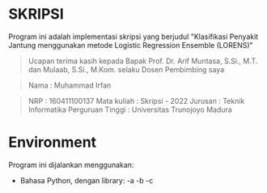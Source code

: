 # SKRIPSI 

Program ini adalah implementasi skripsi yang berjudul "Klasifikasi Penyakit Jantung menggunakan metode Logistic Regression Ensemble (LORENS)"

> Ucapan terima kasih kepada Bapak Prof. Dr. Arif Muntasa, S.Si., M.T. dan Mulaab, S.Si., M.Kom. selaku Dosen Pembimbing saya

> Nama : Muhammad Irfan

> NRP : 160411100137
> Mata kuliah : Skripsi - 2022
> Jurusan : Teknik Informatika
> Perguruan Tinggi : Universitas Trunojoyo Madura

# Environment

Program ini dijalankan menggunakan:

- Bahasa Python, dengan library:
  -a
  -b
  -c
